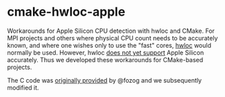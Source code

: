 # cmake-hwloc-apple

Workarounds for Apple Silicon CPU detection with hwloc and CMake.
For MPI projects and others where physical CPU count needs to be accurately known, and where one wishes only to use the "fast" cores, 
[hwloc](https://www.open-mpi.org/projects/hwloc/)
would normally be used.
However, hwloc 
[does not yet support](https://github.com/open-mpi/hwloc/issues/454) 
Apple Silicon accurately.
Thus we developed these workarounds for CMake-based projects.

The C code was 
[originally provided](https://github.com/open-mpi/hwloc/issues/454#issuecomment-819436128)
by @fozog and we subsequently modified it.
